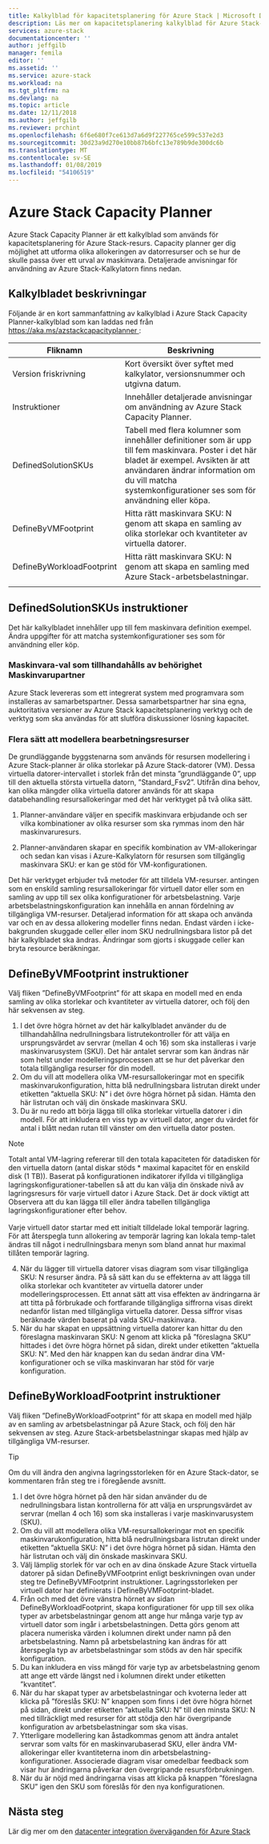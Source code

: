 ```yaml
---
title: Kalkylblad för kapacitetsplanering för Azure Stack | Microsoft Docs
description: Läs mer om kapacitetsplanering kalkylblad för Azure Stack-distributioner.
services: azure-stack
documentationcenter: ''
author: jeffgilb
manager: femila
editor: ''
ms.assetid: ''
ms.service: azure-stack
ms.workload: na
ms.tgt_pltfrm: na
ms.devlang: na
ms.topic: article
ms.date: 12/11/2018
ms.author: jeffgilb
ms.reviewer: prchint
ms.openlocfilehash: 6f6e680f7ce613d7a6d9f227765ce599c537e2d3
ms.sourcegitcommit: 30d23a9d270e10bb87b6bfc13e789b9de300dc6b
ms.translationtype: MT
ms.contentlocale: sv-SE
ms.lasthandoff: 01/08/2019
ms.locfileid: "54106519"
---
```

# <a name="azure-stack-capacity-planner"></a>Azure Stack Capacity Planner
Azure Stack Capacity Planner är ett kalkylblad som används för kapacitetsplanering för Azure Stack-resurs. Capacity planner ger dig möjlighet att utforma olika allokeringen av datorresurser och se hur de skulle passa över ett urval av maskinvara. Detaljerade anvisningar för användning av Azure Stack-Kalkylatorn finns nedan.

## <a name="worksheet-descriptions"></a>Kalkylbladet beskrivningar
Följande är en kort sammanfattning av kalkylblad i Azure Stack Capacity Planner-kalkylblad som kan laddas ned från [ https://aka.ms/azstackcapacityplanner ](https://aka.ms/azstackcapacityplanner):

|Fliknamn|Beskrivning|
|-----|-----|
|Version friskrivning|Kort översikt över syftet med kalkylator, versionsnummer och utgivna datum.|
|Instruktioner|Innehåller detaljerade anvisningar om användning av Azure Stack Capacity Planner.|
|DefinedSolutionSKUs|Tabell med flera kolumner som innehåller definitioner som är upp till fem maskinvara. Poster i det här bladet är exempel. Avsikten är att användaren ändrar information om du vill matcha systemkonfigurationer ses som för användning eller köpa.|
|DefineByVMFootprint|Hitta rätt maskinvara SKU: N genom att skapa en samling av olika storlekar och kvantiteter av virtuella datorer.|
|DefineByWorkloadFootprint|Hitta rätt maskinvara SKU: N genom att skapa en samling med Azure Stack-arbetsbelastningar.|
|  |  |

## <a name="definedsolutionskus-instructions"></a>DefinedSolutionSKUs instruktioner
Det här kalkylbladet innehåller upp till fem maskinvara definition exempel. Ändra uppgifter för att matcha systemkonfigurationer ses som för användning eller köp.

### <a name="hardware-selections-provided-by-authorized-hardware-partners"></a>Maskinvara-val som tillhandahålls av behörighet Maskinvarupartner
Azure Stack levereras som ett integrerat system med programvara som installeras av samarbetspartner. Dessa samarbetspartner har sina egna, auktoritativa versioner av Azure Stack kapacitetsplanering verktyg och de verktyg som ska användas för att slutföra diskussioner lösning kapacitet.

### <a name="multiple-ways-to-model-computing-resources"></a>Flera sätt att modellera bearbetningsresurser
De grundläggande byggstenarna som används för resursen modellering i Azure Stack-planner är olika storlekar på Azure Stack-datorer (VM). Dessa virtuella datorer-intervallet i storlek från det minsta ”grundläggande 0”, upp till den aktuella största virtuella datorn, ”Standard_Fsv2”. Utifrån dina behov, kan olika mängder olika virtuella datorer används för att skapa databehandling resursallokeringar med det här verktyget på två olika sätt.

1. Planner-användare väljer en specifik maskinvara erbjudande och ser vilka kombinationer av olika resurser som ska rymmas inom den här maskinvaruresurs. 

2. Planner-användaren skapar en specifik kombination av VM-allokeringar och sedan kan visas i Azure-Kalkylatorn för resursen som tillgänglig maskinvara SKU: er kan ge stöd för VM-konfigurationen.

Det här verktyget erbjuder två metoder för att tilldela VM-resurser. antingen som en enskild samling resursallokeringar för virtuell dator eller som en samling av upp till sex olika konfigurationer för arbetsbelastning. Varje arbetsbelastningskonfiguration kan innehålla en annan fördelning av tillgängliga VM-resurser. Detaljerad information för att skapa och använda var och en av dessa allokering modeller finns nedan. Endast värden i icke-bakgrunden skuggade celler eller inom SKU nedrullningsbara listor på det här kalkylbladet ska ändras. Ändringar som gjorts i skuggade celler kan bryta resource beräkningar.


## <a name="definebyvmfootprint-instructions"></a>DefineByVMFootprint instruktioner
Välj fliken ”DefineByVMFootprint” för att skapa en modell med en enda samling av olika storlekar och kvantiteter av virtuella datorer, och följ den här sekvensen av steg.

1. I det övre högra hörnet av det här kalkylbladet använder du de tillhandahållna nedrullningsbara listrutekontroller för att välja en ursprungsvärdet av servrar (mellan 4 och 16) som ska installeras i varje maskinvarusystem (SKU). Det här antalet servrar som kan ändras när som helst under modelleringsprocessen att se hur det påverkar den totala tillgängliga resurser för din modell.
2. Om du vill att modellera olika VM-resursallokeringar mot en specifik maskinvarukonfiguration, hitta blå nedrullningsbara listrutan direkt under etiketten ”aktuella SKU: N” i det övre högra hörnet på sidan. Hämta den här listrutan och välj din önskade maskinvara SKU.
3. Du är nu redo att börja lägga till olika storlekar virtuella datorer i din modell. För att inkludera en viss typ av virtuell dator, anger du värdet för antal i blått nedan rutan till vänster om den virtuella dator posten.

  > [!NOTE]
  > Totalt antal VM-lagring refererar till den totala kapaciteten för datadisken för den virtuella datorn (antal diskar stöds * maximal kapacitet för en enskild disk (1 TB)). Baserat på konfigurationen indikatorer ifyllda vi tillgängliga lagringskonfigurationer-tabellen så att du kan välja din önskade nivå av lagringsresurs för varje virtuell dator i Azure Stack. Det är dock viktigt att Observera att du kan lägga till eller ändra tabellen tillgängliga lagringskonfigurationer efter behov.<br><br>Varje virtuell dator startar med ett initialt tilldelade lokal temporär lagring. För att återspegla tunn allokering av temporär lagring kan lokala temp-talet ändras till något i nedrullningsbara menyn som bland annat hur maximal tillåten temporär lagring.

4. När du lägger till virtuella datorer visas diagram som visar tillgängliga SKU: N resurser ändra. På så sätt kan du se effekterna av att lägga till olika storlekar och kvantiteter av virtuella datorer under modelleringsprocessen. Ett annat sätt att visa effekten av ändringarna är att titta på förbrukade och fortfarande tillgängliga siffrorna visas direkt nedanför listan med tillgängliga virtuella datorer. Dessa siffror visas beräknade värden baserat på valda SKU-maskinvara.
5. När du har skapat en uppsättning virtuella datorer kan hittar du den föreslagna maskinvaran SKU: N genom att klicka på ”föreslagna SKU” hittades i det övre högra hörnet på sidan, direkt under etiketten ”aktuella SKU: N”. Med den här knappen kan du sedan ändrar dina VM-konfigurationer och se vilka maskinvaran har stöd för varje konfiguration.


## <a name="definebyworkloadfootprint-instructions"></a>DefineByWorkloadFootprint instruktioner
Välj fliken ”DefineByWorkloadFootprint” för att skapa en modell med hjälp av en samling av arbetsbelastningar på Azure Stack, och följ den här sekvensen av steg. Azure Stack-arbetsbelastningar skapas med hjälp av tillgängliga VM-resurser.   

> [!TIP]
> Om du vill ändra den angivna lagringsstorleken för en Azure Stack-dator, se kommentaren från steg tre i föregående avsnitt.

1. I det övre högra hörnet på den här sidan använder du de nedrullningsbara listan kontrollerna för att välja en ursprungsvärdet av servrar (mellan 4 och 16) som ska installeras i varje maskinvarusystem (SKU).
2. Om du vill att modellera olika VM-resursallokeringar mot en specifik maskinvarukonfiguration, hitta blå nedrullningsbara listrutan direkt under etiketten ”aktuella SKU: N” i det övre högra hörnet på sidan. Hämta den här listrutan och välj din önskade maskinvara SKU.
3. Välj lämplig storlek för var och en av dina önskade Azure Stack virtuella datorer på sidan DefineByVMFootprint enligt beskrivningen ovan under steg tre DefineByVMFootprint instruktioner. Lagringsstorleken per virtuell dator har definierats i DefineByVMFootprint-bladet.
4. Från och med det övre vänstra hörnet av sidan DefineByWorkloadFootprint, skapa konfigurationer för upp till sex olika typer av arbetsbelastningar genom att ange hur många varje typ av virtuell dator som ingår i arbetsbelastningen. Detta görs genom att placera numeriska värden i kolumnen direkt under namn på den arbetsbelastning. Namn på arbetsbelastning kan ändras för att återspegla typ av arbetsbelastningar som stöds av den här specifik konfiguration.
5. Du kan inkludera en viss mängd för varje typ av arbetsbelastning genom att ange ett värde längst ned i kolumnen direkt under etiketten ”kvantitet”.
6. När du har skapat typer av arbetsbelastningar och kvoterna leder att klicka på ”föreslås SKU: N” knappen som finns i det övre högra hörnet på sidan, direkt under etiketten ”aktuella SKU: N” till den minsta SKU: N med tillräckligt med resurser för att stödja den här övergripande konfiguration av arbetsbelastningar som ska visas.
7. Ytterligare modellering kan åstadkommas genom att ändra antalet servrar som valts för en maskinvarubaserad SKU, eller ändra VM-allokeringar eller kvantiteterna inom din arbetsbelastning-konfigurationer. Associerade diagram visar omedelbar feedback som visar hur ändringarna påverkar den övergripande resursförbrukningen.
8. När du är nöjd med ändringarna visas att klicka på knappen ”föreslagna SKU” igen den SKU som föreslås för den nya konfigurationen.


## <a name="next-steps"></a>Nästa steg
Lär dig mer om den [datacenter integration överväganden för Azure Stack](azure-stack-datacenter-integration.md)
